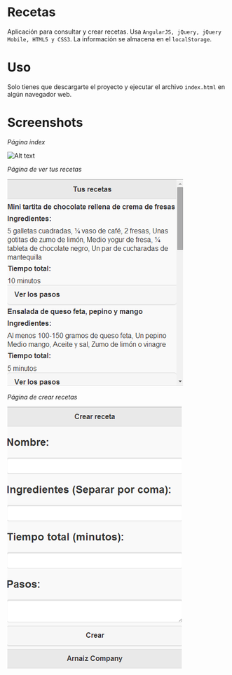 Recetas
=======
Aplicación para consultar y crear recetas. Usa `AngularJS, jQuery, jQuery Mobile, HTML5 y CSS3`.
La información se almacena en el `localStorage`.

Uso
===
Solo tienes que descargarte el proyecto y ejecutar el archivo `index.html` en algún navegador web.

Screenshots
===========
*Página index*

![Alt text](/blob/master/screenshots/index.png "Índice")

*Página de ver tus recetas*

![Alt text](https://github.com/alearnaiz/Recetas/blob/master/screenshots/see.png "Ver tus recetas")

*Página de crear recetas*

![Alt text](https://github.com/alearnaiz/Recetas/blob/master/screenshots/create.png "Crear receta")
